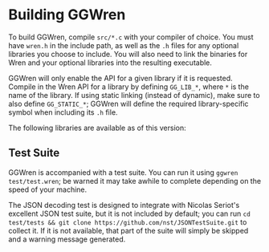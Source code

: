 # Building GGWren

To build GGWren, compile `src/*.c` with your compiler of choice. You must have
`wren.h` in the include path, as well as the `.h` files for any optional
libraries you choose to include. You will also need to link the binaries for
Wren and your optional libraries into the resulting executable.

GGWren will only enable the API for a given library if it is requested. Compile
in the Wren API for a library by defining `GG_LIB_*`, where `*` is the name of
the library. If using static linking (instead of dynamic), make sure to also
define `GG_STATIC_*`; GGWren will define the required library-specific symbol
when including its `.h` file.

The following libraries are available as of this version:


## Test Suite

GGWren is accompanied with a test suite. You can run it using
`ggwren test/test.wren`; be warned it may take awhile to complete depending on
the speed of your machine.

The JSON decoding test is designed to integrate with Nicolas Seriot's
excellent JSON test suite, but it is not included by default; you can run
`cd test/tests && git clone https://github.com/nst/JSONTestSuite.git` to
collect it. If it is not available, that part of the suite will simply be
skipped and a warning message generated.

